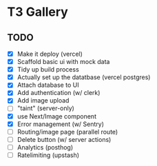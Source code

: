 # T3 Gallery

## TODO

- [x] Make it deploy (vercel)
- [x] Scaffold basic ui with mock data
- [x] Tidy up build process
- [x] Actually set up the datatbase (vercel postgres)
- [x] Attach database to UI
- [x] Add authentication (w/ clerk)
- [x] Add image upload
- [ ] "taint" (server-only)
- [x] use Next/Image component
- [x] Error management (w/ Sentry)
- [ ] Routing/image page (parallel route)
- [ ] Delete button (w/ server actions)
- [ ] Analytics (posthog)
- [ ] Ratelimiting (upstash)
